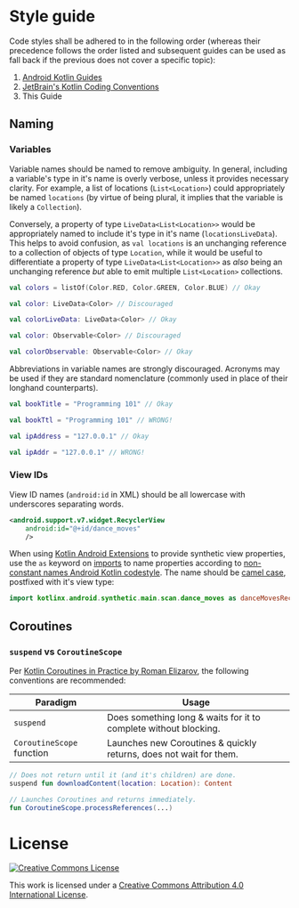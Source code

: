 # Style guide

Code styles shall be adhered to in the following order (whereas their precedence follows the order listed and subsequent
guides can be used as fall back if the previous does not cover a specific topic):

1. [Android Kotlin Guides](https://android.github.io/kotlin-guides/style.html)
2. [JetBrain's Kotlin Coding Conventions](https://kotlinlang.org/docs/reference/coding-conventions.html)
3. This Guide

## Naming

### Variables

Variable names should be named to remove ambiguity. In general, including a variable's type in it's name is overly
verbose, unless it provides necessary clarity. For example, a list of locations (`List<Location>`) could appropriately
be named `locations` (by virtue of being plural, it implies that the variable is likely a `Collection`).

Conversely, a property of type `LiveData<List<Location>>` would be appropriately named to include it's type in it's
name (`locationsLiveData`). This helps to avoid confusion, as `val locations` is an unchanging reference to a collection
of objects of type `Location`, while it would be useful to differentiate a property of type `LiveData<List<Location>>`
as _also_ being an unchanging reference _but_ able to emit multiple `List<Location>` collections.

```kotlin
val colors = listOf(Color.RED, Color.GREEN, Color.BLUE) // Okay
```

```kotlin
val color: LiveData<Color> // Discouraged

val colorLiveData: LiveData<Color> // Okay
```

```kotlin
val color: Observable<Color> // Discouraged

val colorObservable: Observable<Color> // Okay
```

Abbreviations in variable names are strongly discouraged. Acronyms may be used if they are standard nomenclature
(commonly used in place of their longhand counterparts).

```kotlin
val bookTitle = "Programming 101" // Okay

val bookTtl = "Programming 101" // WRONG!
```

```kotlin
val ipAddress = "127.0.0.1" // Okay

val ipAddr = "127.0.0.1" // WRONG!
```

### View IDs

View ID names (`android:id` in XML) should be all lowercase with underscores separating words.

```xml
<android.support.v7.widget.RecyclerView
    android:id="@+id/dance_moves"
    />
```

When using [Kotlin Android Extensions] to provide synthetic view properties, use the `as` keyword on [imports] to name
properties according to [non-constant names Android Kotlin codestyle]. The name should be [camel case], postfixed with
it's view type:

```kotlin
import kotlinx.android.synthetic.main.scan.dance_moves as danceMovesRecyclerView
```

## Coroutines

### `suspend` vs `CoroutineScope`

Per [Kotlin Coroutines in Practice by Roman Elizarov], the following conventions are recommended:

| Paradigm                  | Usage                                                              |
|---------------------------|--------------------------------------------------------------------|
| `suspend`                 | Does something long & waits for it to complete without blocking.   |
| `CoroutineScope` function | Launches new Coroutines & quickly returns, does not wait for them. |

```kotlin
// Does not return until it (and it's children) are done.
suspend fun downloadContent(location: Location): Content

// Launches Coroutines and returns immediately.
fun CoroutineScope.processReferences(...)
```

# License

[![Creative Commons License](https://i.creativecommons.org/l/by/4.0/80x15.png)](http://creativecommons.org/licenses/by/4.0/)

This work is licensed under a [Creative Commons Attribution 4.0 International License](http://creativecommons.org/licenses/by/4.0/).


[Kotlin Android Extensions]: https://kotlinlang.org/docs/tutorials/android-plugin.html
[imports]: https://kotlinlang.org/docs/reference/packages.html#imports
[non-constant names Android Kotlin codestyle]: https://android.github.io/kotlin-guides/style.html#non-constant-names
[camel case]: https://google.github.io/styleguide/javaguide.html#s5.3-camel-case
[Kotlin Coroutines in Practice by Roman Elizarov]: https://youtu.be/a3agLJQ6vt8?t=2160